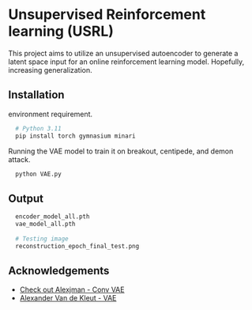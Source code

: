
# Unsupervised Reinforcement learning (USRL)

This project aims to utilize an unsupervised autoencoder to generate a latent space input for an online reinforcement learning model. Hopefully, increasing generalization. 



## Installation

environment requirement.

```bash
  # Python 3.11
  pip install torch gymnasium minari  
```
    
Running the VAE model to train it on breakout, centipede, and demon attack.
```bash
  python VAE.py
```
## Output

```bash
  encoder_model_all.pth
  vae_model_all.pth
  
  # Testing image
  reconstruction_epoch_final_test.png
```

## Acknowledgements

 - [Check out Alexjman - Conv VAE](https://github.com/alexjmanlove/convolutional-variational-autoencoders/tree/main)
 - [Alexander Van de Kleut - VAE](https://avandekleut.github.io/vae/)

